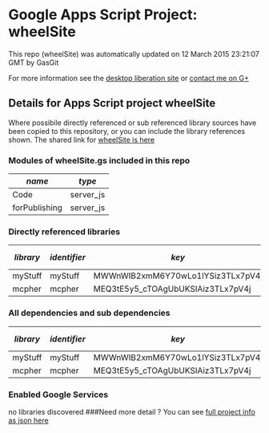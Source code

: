 # Google Apps Script Project: wheelSite
This repo (wheelSite) was automatically updated on 12 March 2015 23:21:07 GMT by GasGit

For more information see the [desktop liberation site](http://ramblings.mcpher.com/Home/excelquirks/drivesdk/gettinggithubready "desktop liberation") or [contact me on G+](https://plus.google.com/+BruceMcpherson "Bruce McPherson - GDE")
## Details for Apps Script project wheelSite
Where possibile directly referenced or sub referenced library sources have been copied to this repository, or you can include the library references shown. 
The shared link for [wheelSite is here](https://script.google.com/d/1KFflq9yoMv1yBE3NXUD3Q0GVpbRXCF5U8lH9oRFDh3NSdSJHN_14pnRx/edit?usp=sharing "open in the GAS IDE")

### Modules of wheelSite.gs included in this repo
*name*|*type*
--- | --- 
Code| server_js
forPublishing| server_js
### Directly referenced libraries
*library*|*identifier*|*key*|*version*|*dev mode*|*source*|
--- | --- | --- | --- | --- | --- 
myStuff| myStuff|MWWnWIB2xmM6Y70wLo1lYSiz3TLx7pV4j|13|no|no
mcpher| mcpher|MEQ3tE5y5_cTOAgUbUKSIAiz3TLx7pV4j|65|no|[here](libraries/mcpher "library source")
### All dependencies and sub dependencies
*library*|*identifier*|*key*|*version*|*dev mode*|*source*|
--- | --- | --- | --- | --- | --- 
myStuff| myStuff|MWWnWIB2xmM6Y70wLo1lYSiz3TLx7pV4j|13|no|no
mcpher| mcpher|MEQ3tE5y5_cTOAgUbUKSIAiz3TLx7pV4j|65|no|[here](libraries/mcpher "library source")
### Enabled Google Services
no libraries discovered
###Need more detail ?
You can see [full project info as json here](info.json)
